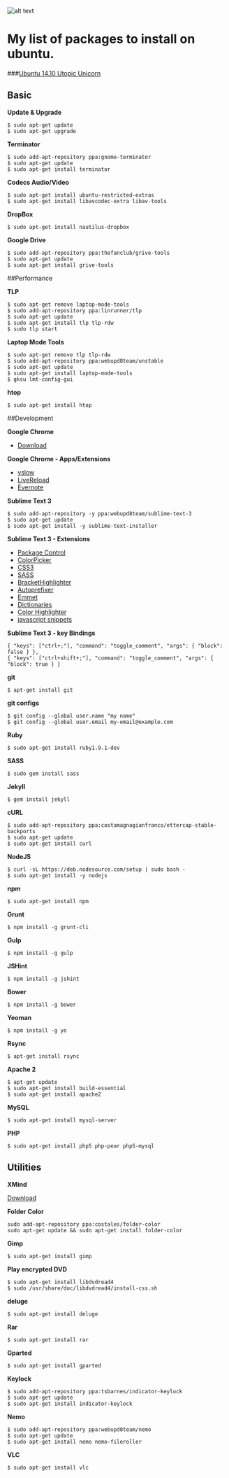 ![alt text](constructocat.jpg "constructocat")

# My list of packages to install on ubuntu.

###[Ubuntu 14.10 Utopic Unicorn](http://ubuntu-br.org/)

## Basic

**Update & Upgrade**

    $ sudo apt-get update
    $ sudo apt-get upgrade
    

**Terminator**

    $ sudo add-apt-repository ppa:gnome-terminator
	$ sudo apt-get update
	$ sudo apt-get install terminator

**Codecs Audio/Video**

	$ sudo apt-get install ubuntu-restricted-extras
	$ sudo apt-get install libavcodec-extra libav-tools

**DropBox**

	$ sudo apt-get install nautilus-dropbox

**Google Drive**

	$ sudo add-apt-repository ppa:thefanclub/grive-tools 
	$ sudo apt-get update 
	$ sudo apt-get install grive-tools

##Performance

**TLP**

	$ sudo apt-get remove laptop-mode-tools
	$ sudo add-apt-repository ppa:linrunner/tlp
	$ sudo apt-get update
	$ sudo apt-get install tlp tlp-rdw
	$ sudo tlp start

**Laptop Mode Tools**

	$ sudo apt-get remove tlp tlp-rdw
	$ sudo add-apt-repository ppa:webupd8team/unstable
	$ sudo apt-get update
	$ sudo apt-get install laptop-mode-tools
	$ gksu lmt-config-gui

**htop**

	$ sudo apt-get install htop

##Development

**Google Chrome**

- [Download](http://www.google.com/chrome/)

**Google Chrome - Apps/Extensions**

- [yslow](http://yslow.org/)
- [LiveReload](https://chrome.google.com/webstore/detail/livereload/jnihajbhpnppcggbcgedagnkighmdlei?hl=pt-BR)
- [Evernote](https://chrome.google.com/webstore/detail/evernote-web-clipper/pioclpoplcdbaefihamjohnefbikjilc?hl=pt-BR)

**Sublime Text 3**

	$ sudo add-apt-repository -y ppa:webupd8team/sublime-text-3
	$ sudo apt-get update
	$ sudo apt-get install -y sublime-text-installer 

**Sublime Text 3 - Extensions**

- [Package Control](https://sublime.wbond.net/installation)
- [ColorPicker](https://sublime.wbond.net/packages/ColorPicker)
- [CSS3](https://sublime.wbond.net/packages/CSS3)
- [SASS](https://sublime.wbond.net/packages/Sass)
- [BracketHighlighter](https://sublime.wbond.net/packages/BracketHighlighter)
- [Autoprefixer](https://sublime.wbond.net/packages/Autoprefixer)
- [Emmet](https://sublime.wbond.net/packages/Emmet)
- [Dictionaries](https://github.com/SublimeText/Dictionaries)
- [Color Highlighter](https://sublime.wbond.net/packages/Color%20Highlighter)
- [javascript snippets](https://github.com/zenorocha/sublime-javascript-snippets)

**Sublime Text 3 - key Bindings**

	{ "keys": ["ctrl+;"], "command": "toggle_comment", "args": { "block": false } },
	{ "keys": ["ctrl+shift+;"], "command": "toggle_comment", "args": { "block": true } }

**git**

	$ apt-get install git
	
**git configs**

	$ git config --global user.name "my name"
	$ git config --global user.email my-email@example.com

**Ruby**

	$ sudo apt-get install ruby1.9.1-dev

**SASS**

	$ sudo gem install sass
	
**Jekyll**

	$ gem install jekyll

**cURL**

	$ sudo add-apt-repository ppa:costamagnagianfranco/ettercap-stable-backports
	$ sudo apt-get update
	$ sudo apt-get install curl
	
**NodeJS**

	$ curl -sL https://deb.nodesource.com/setup | sudo bash -
	$ sudo apt-get install -y nodejs

**npm**

	$ sudo apt-get install npm

**Grunt**

	$ npm install -g grunt-cli
	
**Gulp**

	$ npm install -g gulp
	
**JSHint**

	$ npm install -g jshint

**Bower**

	$ npm install -g bower
	
**Yeoman**

	$ npm install -g yo

**Rsync**

	$ apt-get install rsync 

**Apache 2**

	$ apt-get update
	$ sudo apt-get install build-essential
	$ sudo apt-get install apache2

**MySQL**

	$ sudo apt-get install mysql-server

**PHP**

	$ sudo apt-get install php5 php-pear php5-mysql

## Utilities

**XMind**

[Download](http://www.xmind.net/download/linux/)

**Folder Color**

	sudo add-apt-repository ppa:costales/folder-color
	sudo apt-get update && sudo apt-get install folder-color

**Gimp**

	$ sudo apt-get install gimp

**Play encrypted DVD**

	$ sudo apt-get install libdvdread4
	$ sudo /usr/share/doc/libdvdread4/install-css.sh

**deluge**

	$ sudo apt-get install deluge

**Rar**

	$ sudo apt-get install rar

**Gparted**

	$ sudo apt-get install gparted

**Keylock**

	$ sudo add-apt-repository ppa:tsbarnes/indicator-keylock 
	$ sudo apt-get update 
	$ sudo apt-get install indicator-keylock

**Nemo**

	$ sudo add-apt-repository ppa:webupd8team/nemo 
	$ sudo apt-get update 
	$ sudo apt-get install nemo nemo-fileroller

**VLC**

	$ sudo apt-get install vlc
